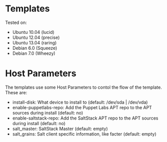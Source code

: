 # Templates

Tested on:

* Ubuntu 10.04 (lucid)
* Ubuntu 12.04 (precise)
* Ubuntu 13.04 (raring)
* Debian 6.0 (Squeeze)
* Debian 7.0 (Wheezy)

# Host Parameters

The templates use some Host Parameters to contol the flow of the template. These are:

* install-disk: What device to install to (default: /dev/sda | /dev/vda)
* enable-puppetlabs-repo: Add the Puppet Labs APT repo to the APT sources during install (default: no)
* enable-saltstack-repo: Add the SaltStack APT repo to the APT sources during install (default: no)
* salt_master: SaltStack Master (default: empty)
* salt_grains: Salt client specific information, like facter (default: empty)
